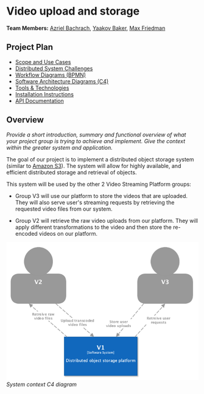 # Video upload and storage

**Team Members:** [Azriel Bachrach](mailto:asbachr1@mail.yu.edu), [Yaakov Baker](mailto:ybaker@mail.yu.edu), [Max Friedman](mailto:mfriedm8@mail.yu.edu)

## Project Plan

- [Scope and Use Cases](scope.md)
- [Distributed System Challenges](challenges.md)
- [Workflow Diagrams (BPMN)](workflow.md)
- [Software Architecture Diagrams (C4)](architecture.md)
- [Tools & Technologies](technologies.md)
- [Installation Instructions](installation.md)
- [API Documentation](api.md)

## Overview

_Provide a short introduction, summary and functional overview of what your project group is trying to achieve and implement. Give the context within the greater system and application._

The goal of our project is to implement a distributed object storage system (similar to <a href="https://aws.amazon.com/s3/">Amazon S3</a>). The system will allow for highly available, and efficient distributed storage and retrieval of objects.

This system will be used by the other 2 Video Streaming Platform groups: 

- Group V3 will use our platform to store the videos that are uploaded. They will also serve user's streaming requests by retrieving the requested video files from our system.

- Group V2 will retrieve the raw video uploads from our platform. They will apply different transformations to the video and then store the re-encoded videos on our platform.

![System context C4 diagram](./diagrams/system_context.png)
*System context C4 diagram*
